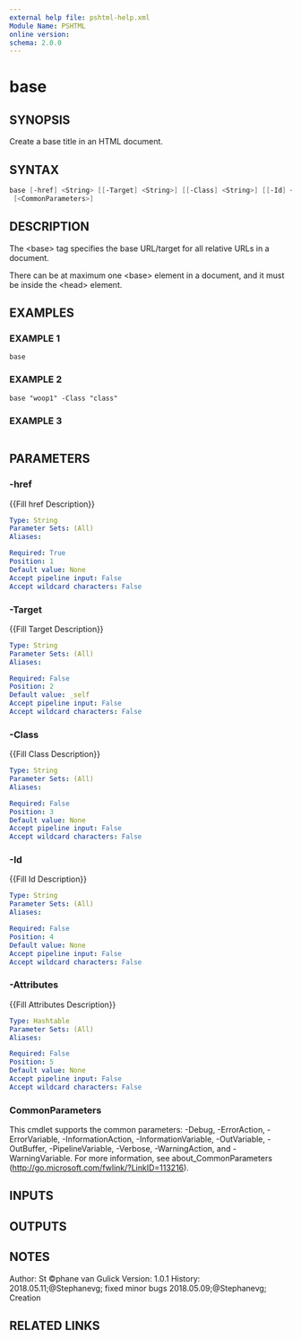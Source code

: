 ```yaml
---
external help file: pshtml-help.xml
Module Name: PSHTML
online version:
schema: 2.0.0
---
```


# base

## SYNOPSIS
Create a base title in an HTML document.

## SYNTAX

``` powershell
base [-href] <String> [[-Target] <String>] [[-Class] <String>] [[-Id] <String>] [[-Attributes] <Hashtable>]
 [<CommonParameters>]
```

## DESCRIPTION
The \<base\> tag specifies the base URL/target for all relative URLs in a document.

There can be at maximum one \<base\> element in a document, and it must be inside the \<head\> element.

## EXAMPLES

### EXAMPLE 1
```
base
```

### EXAMPLE 2
```
base "woop1" -Class "class"
```

### EXAMPLE 3
```

```

## PARAMETERS

### -href
{{Fill href Description}}

```yaml
Type: String
Parameter Sets: (All)
Aliases:

Required: True
Position: 1
Default value: None
Accept pipeline input: False
Accept wildcard characters: False
```

### -Target
{{Fill Target Description}}

```yaml
Type: String
Parameter Sets: (All)
Aliases:

Required: False
Position: 2
Default value: _self
Accept pipeline input: False
Accept wildcard characters: False
```

### -Class
{{Fill Class Description}}

```yaml
Type: String
Parameter Sets: (All)
Aliases:

Required: False
Position: 3
Default value: None
Accept pipeline input: False
Accept wildcard characters: False
```

### -Id
{{Fill Id Description}}

```yaml
Type: String
Parameter Sets: (All)
Aliases:

Required: False
Position: 4
Default value: None
Accept pipeline input: False
Accept wildcard characters: False
```

### -Attributes
{{Fill Attributes Description}}

```yaml
Type: Hashtable
Parameter Sets: (All)
Aliases:

Required: False
Position: 5
Default value: None
Accept pipeline input: False
Accept wildcard characters: False
```

### CommonParameters
This cmdlet supports the common parameters: -Debug, -ErrorAction, -ErrorVariable, -InformationAction, -InformationVariable, -OutVariable, -OutBuffer, -PipelineVariable, -Verbose, -WarningAction, and -WarningVariable.
For more information, see about_CommonParameters (http://go.microsoft.com/fwlink/?LinkID=113216).

## INPUTS

## OUTPUTS

## NOTES
Author: St ©phane van Gulick
Version: 1.0.1
History:
    2018.05.11;@Stephanevg; fixed minor bugs
    2018.05.09;@Stephanevg; Creation

## RELATED LINKS
